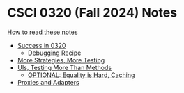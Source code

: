 # CSCI 0320 (Fall 2024) Notes

[How to read these notes](./home.md) 

- [Success in 0320](./success-in-0320/success-in-0320.md)
  - [Debugging Recipe](./success-in-0320/recipe.md)
- [More Strategies, More Testing](./comparators-and-testing/comparators-and-testing.md)
- [UIs, Testing More Than Methods](./mocking-console/mocking-console.md)
  - [OPTIONAL: Equality is Hard, Caching](./equality-contracts/equality-contracts.md)
- [Proxies and Adapters](./proxies-adapters/proxies-adapters.md)

<!-- 
[Equality is Hard, Caching](./equality-contracts/equality-contracts.md)
[Web APIs and Integration Testing](./apis-integration/apis-integration.md) -->

<!-- [HTML/React/Playwright](./html-react-playwright/html-react-playwright.md) -->
 <!-- Generic Types and Wildcards, Fuzz Testing -->

<!-- [Java Concurrency](./java-concurrency/java-concurrency.md)
[Promises and TypeScript Asynchrony](./promises-fetch-prs/promises-fetch-prs.md)
[Thinking About Algorithms](./algorithms/algorithms.md)

[Supplement: Generics and Wildcards](./generics-wildcards/generics-wildcards.md)
[MBT and PBT](./mbt_pbt/mbt_pbt.md)
<!-- [Lecture 13]()
[Lecture 14]()
[Lecture 15]()
[Lecture 16]()
[Lecture 17]()
[Lecture 18]()
[Lecture 19]()
[Lecture 20]()
[Lecture 21]()
[Lecture 22]()
[Lecture 23]()
[Lecture 24]()

 -->
